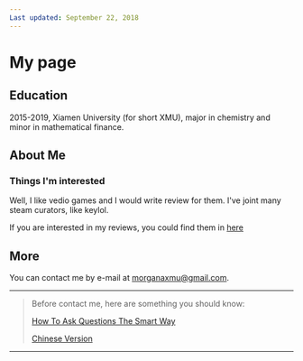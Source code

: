 ```yaml
---
Last updated: September 22, 2018
---
```

# My page

## Education

2015-2019, Xiamen University (for short XMU), major in chemistry and minor in mathematical finance.

## About Me
### Things I'm interested
Well, I like vedio games and I would write review for them. I've joint many steam curators, like keylol.

If you are interested in my reviews, you could find them in [here](https://github.com/morganaxmu/My-reviews-of-games)

## More

You can contact me by e-mail at morganaxmu@gmail.com.

* * *
> Before contact me, here are something you should know:
>
> [How To Ask Questions The Smart Way](http://www.catb.org/%7Eesr/faqs/smart-questions.html)
>
> [Chinese Version](https://github.com/ryanhanwu/How-To-Ask-Questions-The-Smart-Way/blob/master/README-zh_CN.md)
* * *


